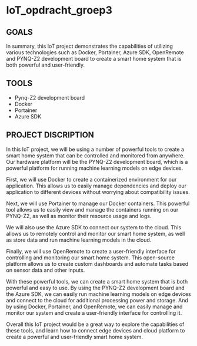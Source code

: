 # **IoT_opdracht_groep3**

## GOALS

In summary, this IoT project demonstrates the capabilities of utilizing various technologies such as Docker, Portainer, Azure SDK, OpenRemote and PYNQ-Z2 development board to create a smart home system that is both powerful and user-friendly.<br>

## TOOLS

* Pynq-Z2 development board
* Docker
* Portainer
* Azure SDK

## PROJECT DISCRIPTION

In this IoT project, we will be using a number of powerful tools to create a smart home system that can be controlled and monitored from anywhere. Our hardware platform will be the PYNQ-Z2 development board, which is a powerful platform for running machine learning models on edge devices.

First, we will use Docker to create a containerized environment for our application. This allows us to easily manage dependencies and deploy our application to different devices without worrying about compatibility issues.

Next, we will use Portainer to manage our Docker containers. This powerful tool allows us to easily view and manage the containers running on our PYNQ-Z2, as well as monitor their resource usage and logs.

We will also use the Azure SDK to connect our system to the cloud. This allows us to remotely control and monitor our smart home system, as well as store data and run machine learning models in the cloud.

Finally, we will use OpenRemote to create a user-friendly interface for controlling and monitoring our smart home system. This open-source platform allows us to create custom dashboards and automate tasks based on sensor data and other inputs.

With these powerful tools, we can create a smart home system that is both powerful and easy to use. By using the PYNQ-Z2 development board and the Azure SDK, we can easily run machine learning models on edge devices and connect to the cloud for additional processing power and storage. And by using Docker, Portainer, and OpenRemote, we can easily manage and monitor our system and create a user-friendly interface for controlling it.

Overall this IoT project would be a great way to explore the capabilities of these tools, and learn how to connect edge devices and cloud platform to create a powerful and user-friendly smart home system.


